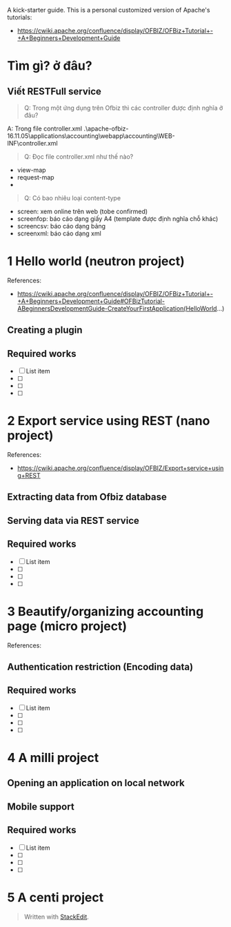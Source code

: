 A kick-starter guide.
This is a personal customized version of Apache's tutorials:
- https://cwiki.apache.org/confluence/display/OFBIZ/OFBiz+Tutorial+-+A+Beginners+Development+Guide

# Tìm gì? ở đâu?

## Viết RESTFull service

> Q: Trong một ứng dụng trên Ofbiz thì các controller được định nghĩa ở đâu?

A: Trong file controller.xml 
.\apache-ofbiz-16.11.05\applications\accounting\webapp\accounting\WEB-INF\controller.xml

> Q: Đọc file controller.xml như thế nào?

- view-map
- request-map
- 
> Q: Có bao nhiêu loại content-type

- screen: xem online trên web (tobe confirmed)
- screenfop: báo cáo dạng giấy A4 (template được định nghĩa chỗ khác)
- screencsv: báo cáo dạng bảng
- screenxml: báo cáo dạng xml

# 1 Hello world (neutron project)

References:
 -  https://cwiki.apache.org/confluence/display/OFBIZ/OFBiz+Tutorial+-+A+Beginners+Development+Guide#OFBizTutorial-ABeginnersDevelopmentGuide-CreateYourFirstApplication(HelloWorld...)

## Creating a plugin

## Required works

 - [ ] List item
 - [ ]  
 - [ ]  
 - [ ] 

# 2 Export service using REST (nano project)

References:
 - https://cwiki.apache.org/confluence/display/OFBIZ/Export+service+using+REST

##  Extracting data from Ofbiz database

## Serving data via REST service
## Required works

 - [ ] List item
 - [ ]  
 - [ ]  
 - [ ] 

# 3 Beautify/organizing accounting page (micro project)

References:

## Authentication restriction (Encoding data)
## Required works

 - [ ] List item
 - [ ]  
 - [ ]  
 - [ ] 


# 4 A milli project

## Opening an application on local network

## Mobile support

## Required works

 - [ ] List item
 - [ ]  
 - [ ]  
 - [ ] 

# 5 A centi project 


> Written with [StackEdit](https://stackedit.io/).
<!--stackedit_data:
eyJoaXN0b3J5IjpbNDUzOTA5MjI5LC0yMDA1NDAzNDQwXX0=
-->